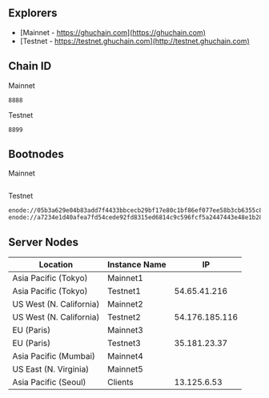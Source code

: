 ## Explorers
- [Mainnet - https://ghuchain.com](https://ghuchain.com)
- [Testnet - https://testnet.ghuchain.com](http://testnet.ghuchain.com)

## Chain ID
Mainnet
```
8888
```

Testnet
```
8899
```

## Bootnodes
Mainnet
```
```

Testnet
```
enode://05b3a629e04b83add7f4433bbcecb29bf17e80c1bf86ef077ee58b3cb6355c80b1e619fabec10c5a2fd62ec86ca964e316765522ba7e6910a953d7696b9c2f9b@54.65.41.216:30301
enode://a7234e1d40afea7fd54cede92fd8315ed6814c9c596fcf5a2447443e48e1b2801e92db6e0803451f763a6c8e70297b628e2a1fa0689547d442d2986cc5e9fd58@54.176.185.116:30301
```

## Server Nodes
| Location                | Instance Name | IP             |
|-------------------------|---------------|----------------|
| Asia Pacific (Tokyo)    | Mainnet1      |                |
| Asia Pacific (Tokyo)    | Testnet1      | 54.65.41.216   |
| US West (N. California) | Mainnet2      |                |
| US West (N. California) | Testnet2      | 54.176.185.116 |
| EU (Paris)              | Mainnet3      |                |
| EU (Paris)              | Testnet3      | 35.181.23.37   |
| Asia Pacific (Mumbai)   | Mainnet4      |                |
| US East (N. Virginia)   | Mainnet5      |                |
| Asia Pacific (Seoul)    | Clients       | 13.125.6.53    |
